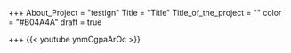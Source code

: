 +++
About_Project = "testign"
Title = "Title"
Title_of_the_project = ""
color = "#B04A4A"
draft = true

+++
{{< youtube ynmCgpaArOc >}}